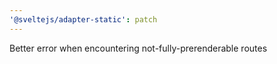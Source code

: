 ```yaml
---
'@sveltejs/adapter-static': patch
---
```


Better error when encountering not-fully-prerenderable routes
